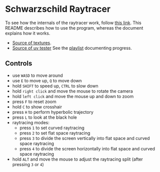 # Schwarzschild Raytracer
To see how the internals of the raytracer work, follow [this link](https://www.overleaf.com/read/xtnkqwydjbwk#599531). This README describes how to use the program, whereas the document explains how it works.
 - [Source of textures](https://www.solarsystemscope.com/textures/).
 - [Source of uv tester](https://commons.wikimedia.org/wiki/File:UV_checker_Map_byValle.jpg)
See the [playlist](https://youtube.com/playlist?list=PLYFrWeMzFKBmzOyN9_OFjNwq-CUlwr6d5&si=JKlaxn35TFMjy9Ku) documenting progress.

## Controls
 - use `WASD` to move around
 - use `E` to move up, `Q` to move down
 - hold `SHIFT` to speed up, `CTRL` to slow down
 - hold `right click` and move the mouse to rotate the camera
 - hold `left click` and move the mouse up and down to zoom
 - press `F` to reset zoom
 - hold `C` to show crosshair
 - press `H` to perform hyperbolic trajectory
 - press `L` to look at the black hole
 - raytracing modes:
   - press `1` to set curved raytracing
   - press `2` to set flat space raytracing
   - press `3` to divide the screen vertically into flat space and curved space raytracing
   - press `4` to divide the screen horizontally into flat space and curved space raytracing
 - hold `ALT` and move the mouse to adjust the raytracing split (after pressing `3` or `4`)
